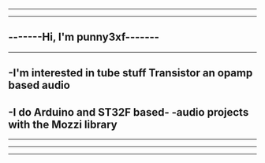 ------------------------------
------------------------------
-------Hi, I'm punny3xf-------
------------------------------
------------------------------
-I'm interested in tube stuff
Transistor an opamp based audio
------------------------------
-I do Arduino and ST32F based-
-audio projects with the Mozzi
library
------------------------------
------------------------------
------------------------------
------------------------------

